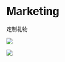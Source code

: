 # Marketing


定制礼物

![](https://s3-us-west-2.amazonaws.com/notion-static/cf6b93df31dd43e6999cf36d5a49fe49/Untitled)

![](https://s3-us-west-2.amazonaws.com/notion-static/ba6d41cd86bf479a9284f6560c9eaee5/Untitled)
